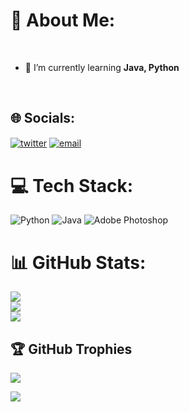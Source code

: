 # 💫 About Me:
<br>

- 🌱 I’m currently learning **Java, Python**
<br>


## 🌐 Socials:
<a href="https://discordapp.com/users/441492546028306436" target="_blank"><img alt="twitter" align="center" src="https://img.shields.io/badge/-Discord-0D1117?style=flat-square&logo=discord&logoColor=white"></a>
<a href="Chudziudgi@gmail.com" target="_blank"><img alt="email" align="center" src="https://img.shields.io/badge/-Email-0D1117?style=flat-square&&logo=gmail&logoColor=white"></a>

# 💻 Tech Stack:
![Python](https://img.shields.io/badge/python-3670A0?style=for-the-badge&logo=python&logoColor=ffdd54) ![Java](https://img.shields.io/badge/java-%23ED8B00.svg?style=for-the-badge&logo=java&logoColor=white) ![Adobe Photoshop](https://img.shields.io/badge/adobephotoshop-%2331A8FF.svg?style=for-the-badge&logo=adobephotoshop&logoColor=white)
# 📊 GitHub Stats:
![](https://github-readme-stats.vercel.app/api?username=ChudziudgiToJa&theme=dark&hide_border=false&include_all_commits=true&count_private=true)<br/>
![](https://github-readme-streak-stats.herokuapp.com/?user=ChudziudgiToJa&theme=dark&hide_border=false)<br/>
![](https://github-readme-stats.vercel.app/api/top-langs/?username=ChudziudgiToJa&theme=dark&hide_border=false&include_all_commits=true&count_private=true&layout=compact)

## 🏆 GitHub Trophies
![](https://github-profile-trophy.vercel.app/?username=ChudziudgiToJa&theme=radical&no-frame=true&no-bg=false&margin-w=4)

[![](https://visitcount.itsvg.in/api?id=ChudziudgiToJa&icon=5&color=11)](https://visitcount.itsvg.in)